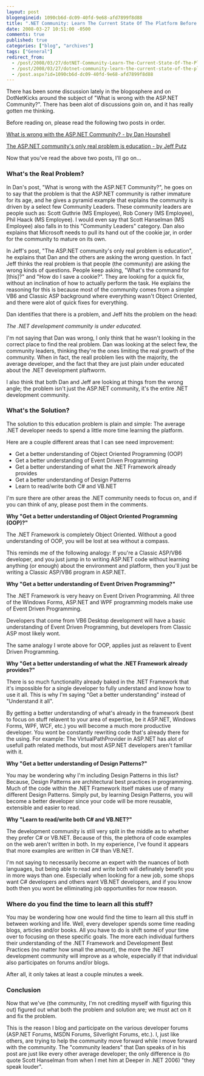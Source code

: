 ```yaml
---
layout: post
blogengineid: 1090cb6d-dc09-40fd-9e68-afd7899f8d88
title: ".NET Community: Learn The Current State Of The Platform Before Deciding On Its Future"
date: 2008-03-27 10:51:00 -0500
comments: true
published: true
categories: ["blog", "archives"]
tags: ["General"]
redirect_from: 
  - /post/2008/03/27/dotNET-Community-Learn-The-Current-State-Of-The-Platform-Before-Deciding-On-Its-Future
  - /post/2008/03/27/dotnet-community-learn-the-current-state-of-the-platform-before-deciding-on-its-future
  - /post.aspx?id=1090cb6d-dc09-40fd-9e68-afd7899f8d88
---
```

<!-- more -->


There has been some discussion lately in the blogosphere and on DotNetKicks around the subject of &quot;What is wrong with the ASP.NET Community?&quot;. There has been alot of discussions goin on, and it has really gotten me thinking. 



Before reading on, please read the following two posts in order. 



<a href="http://danhounshell.com/blogs/dan/archive/2008/03/24/what-is-wrong-with-the-asp-net-community.aspx" target="_blank">What is wrong with the ASP.NET Community? - by Dan Hounshell</a> 



<a href="http://weblogs.asp.net/jeff/archive/2008/03/26/the-asp-net-community-s-only-real-problem-is-education.aspx" target="_blank">The ASP.NET community&#39;s only real problem is education - by Jeff Putz</a> 



Now that you&#39;ve read the above two posts, I&#39;ll go on... 

<h3>What&#39;s the Real Problem? </h3>


In Dan&#39;s post, &quot;What is wrong with the ASP.NET Community?&quot;, he goes on to say that the problem is that the ASP.NET community is rather immature for its age, and he gives a pyramid example that explains the community is driven by a select few Community Leaders. These community leaders are people such as: Scott Guthrie (MS Employee), Rob Conery (MS Employee), Phil Haack (MS Employee). I would even say that Scott Hanselman (MS Employee) also falls in to this &quot;Community Leaders&quot; category. Dan also explains that Microsoft needs to pull its hand out of the cookie jar, in order for the community to mature on its own. 



In Jeff&#39;s post, &quot;The ASP.NET community&#39;s only real problem is education&quot;, he explains that Dan and the others are asking the wrong question. In fact Jeff thinks the real problem is that people (the community) are asking the wrong kinds of questions. People keep asking, &quot;What&#39;s the command for [this]?&quot; and &quot;How do I save a cookie?&quot;. They are looking for a quick fix, without an inclination of how to actually perform the task. He explains the reasoning for this is because most of the community comes from a simpler VB6 and Classic ASP background where everything wasn&#39;t Object Oriented, and there were alot of quick fixes for everything. 



Dan identifies that there is a problem, and Jeff hits the problem on the head: 



*The .NET development community is under educated.* 



I&#39;m not saying that Dan was wrong, I only think that he wasn&#39;t looking in the correct place to find the real problem. Dan was looking at the select few, the community leaders, thinking they&#39;re the ones limiting the real growth of the community. When in fact, the reall problem lies with the majority, the average developer, and the fact that they are just plain under educated about the .NET development plaftworm. 



I also think that both Dan and Jeff are looking at things from the wrong angle; the problem isn&#39;t just the ASP.NET community, it&#39;s the entire .NET development community. 

<h3>What&#39;s the Solution? </h3>


The solution to this education problem is plain and simple: The average .NET developer needs to spend a little more time learning the platform. 



Here are a couple different areas that I can see need improvement: 

<ul>
	<li>Get a better understanding of Object Oriented Programming (OOP)</li>
	<li>Get a better understanding of Event Driven Programming</li>
	<li>Get a better understanding of what the .NET Framework already provides</li>
	<li>Get a better understanding of Design Patterns</li>
	<li>Learn to read/write both C# and VB.NET</li>
</ul>


I&#39;m sure there are other areas the .NET community needs to focus on, and if you can think of any, please post them in the comments. 



**Why &quot;Get a better understanding of Object Oriented Programming (OOP)?&quot;** 



The .NET Framework is completely Object Oriented. Without a good understanding of OOP, you will be lost at sea without a compass. 



This reminds me of the following analogy: If you&#39;re a Classic ASP/VB6 developer, and you just jump in to writing ASP.NET code without learning anything (or enough) about the environment and platform, then you&#39;ll just be writing a Classic ASP/VB6 program in ASP.NET. 



**Why &quot;Get a better understanding of Event Driven Programming?&quot;** 



The .NET Framework is very heavy on Event Driven Programming. All three of the Windows Forms, ASP.NET and WPF programming models make use of Event Driven Programming. 



Developers that come from VB6 Desktop development will have a basic understanding of Event Driven Programming, but developers from Classic ASP most likely wont. 



The same analogy I wrote above for OOP, applies just as relavent to Event Driven Programming. 



**Why &quot;Get a better understanding of what the .NET Framework already provides?&quot;** 



There is so much functionality already baked in the .NET Framework that it&#39;s impossible for a single developer to fully understand and know how to use it all. This is why I&#39;m saying &quot;Get a better understanding&quot; instead of &quot;Understand it all&quot;. 



By getting a better understanding of what&#39;s already in the framework (best to focus on stuff relavent to your area of expertise, be it ASP.NET, Windows Forms, WPF, WCF, etc.) you will become a much more productive developer. You wont be constantly rewriting code that&#39;s already there for the using. For example: The VirtualPathProvider in ASP.NET has alot of usefull path related methods, but most ASP.NET developers aren&#39;t familiar with it. 



**Why &quot;Get a better understanding of Design Patterns?&quot;** 



You may be wondering why I&#39;m including Design Patterns in this list? Because, Design Patterns are architectural best practices in programming. Much of the code within the .NET Framework itself makes use of many different Design Patterns. Simply put, by learning Design Patterns, you will become a better developer since your code will be more reusable, extensible and easier to read. 



**Why &quot;Learn to read/write both C# and VB.NET?&quot;** 



The development community is still very split in the middle as to whether they prefer C# or VB.NET. Because of this, the plethora of code examples on the web aren&#39;t written in both. In my experience, I&#39;ve found it appears that more examples are written in C# than VB.NET. 



I&#39;m not saying to necessarily become an expert with the nuances of both languages, but being able to read and write both will definately benefit you in more ways than one. Especially when looking for a new job, some shops want C# developers and others want VB.NET developers, and if you know both then you wont be elliminating job opportunities for now reason. 

<h3>Where do you find the time to learn all this stuff?</h3>


You may be wondering how one would find the time to learn all this stuff in between working and life. Well, every developer spends some time reading blogs, articles and/or books. All you have to do is shift some of your time over to focusing on these specific goals. The more each individual furthers their understanding of the .NET Framework and Development Best Practices (no matter how small the amount), the more the .NET development community will improve as a whole, especially if that individual also participates on forums and/or blogs. 



After all, it only takes at least a couple minutes a week. 

<h3>Conclusion</h3>


Now that we&#39;ve (the community, I&#39;m not crediting myself with figuring this out) figured out what both the problem and solution are; we must act on it and fix the problem.



This is the reason I blog and participate on the various developer forums (ASP.NET Forums, MSDN Forums, Silverlight Forums, etc.). I, just like others, are trying to help the community move forward while I move forward with the community. The &quot;community leaders&quot; that Dan speaks of in his post are just like every other average developer; the only difference is (to quote Scott Hanselman from when I met him at Deeper in .NET 2006) &quot;they speak louder&quot;.

